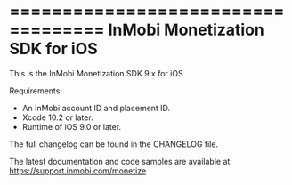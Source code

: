 ===================================
InMobi Monetization SDK for iOS
===================================

This is the InMobi Monetization SDK 9.x for iOS

Requirements:
- An InMobi account ID and placement ID.
- Xcode 10.2 or later.
- Runtime of iOS 9.0 or later.

The full changelog can be found in the CHANGELOG file.

The latest documentation and code samples are available at:
https://support.inmobi.com/monetize
